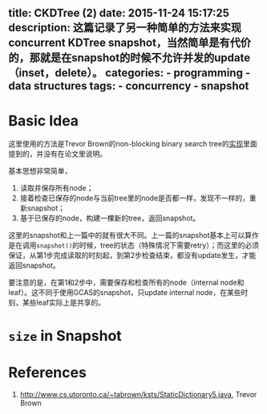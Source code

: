 title: CKDTree (2)
date: 2015-11-24 15:17:25
description: 这篇记录了另一种简单的方法来实现concurrent KDTree snapshot，当然简单是有代价的，那就是在snapshot的时候不允许并发的update（inset，delete）。
categories:
    - programming
    - data structures
tags:
    - concurrency
    - snapshot
---

# Basic Idea

这里使用的方法是Trevor Brown的non-blocking binary search tree的[实现](http://www.cs.utoronto.ca/~tabrown/ksts/StaticDictionary5.java)里面提到的，并没有在论文里说明。

基本思想非常简单，

1. 读取并保存所有node；
2. 接着检查已保存的node与当前tree里的node是否都一样，发现不一样的，重新snapshot；
3. 基于已保存的node，构建一棵新的tree，返回snapshot。

这里的snapshot和上一篇中的就有很大不同。上一篇的snapshot基本上可以算作是在调用`snapshot()`的时候，tree的状态（特殊情况下需要retry）；而这里的必须保证，从第1步完成读取的时刻起，到第2步检查结束，都没有update发生，才能返回snapshot。

要注意的是，在第1和2步中，需要保存和检查所有的node（internal node和leaf）。这不同于使用GCAS的snapshot，只update internal node，在某些时刻，某些leaf实际上是共享的。

# `size` in Snapshot

# References

1. http://www.cs.utoronto.ca/~tabrown/ksts/StaticDictionary5.java, Trevor Brown
